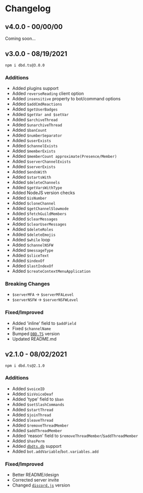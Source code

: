 # Changelog
## v4.0.0 - 00/00/00
Coming soon...

## v3.0.0 - 08/19/2021
```
npm i dbd.ts@3.0.0
```
### Additions
- Added plugins support
- Added `reverseReading` client option
- Added `insensitive` property to bot/command options
- Added `$addCmdReactions`
- Added `$getUserBadges`
- Added `$getVar and $setVar`
- Added `$archiveThread`
- Added `$unarchiveThread`
- Added `$banCount`
- Added `$numberSeparator`
- Added `$userExists`
- Added `$channelExists`
- Added `$memberExists`
- Added `$memberCount approximate(Presence/Member)`
- Added `$serverChannelExists`
- Added `$serverExists`
- Added `$endsWith`
- Added `$startsWith`
- Added `$deleteChannels`
- Added `$getVarsWithType`
- Added NodeJS version checks
- Added `$isNumber`
- Added `$cloneChannel`
- Added `$getChannelSlowmode`
- Added `$fetchGuildMembers`
- Added `$clearMessages`
- Added `$clearUserMessages`
- Added `$deleteRoles`
- Added `$deleteEmojis`
- Added `$while` loop
- Added `$channelNSFW`
- Added `$messageType`
- Added `$sliceText`
- Added `$indexOf`
- Added `$lastIndexOf`
- Added `$createContextMenuApplication`

### Breaking Changes
- `$serverMFA` -> `$serverMFALevel`
- `$serverNSFW` -> `$serverNSFWLevel`

### Fixed/Improved
- Added 'inline' field to `$addField`
- Fixed `$channelName`
- Bumped [`DBD.TS`](https://npmjs.com/package/dbd.ts) version
- Updated README.md

## v2.1.0 - 08/02/2021
```
npm i dbd.ts@2.1.0
```
### Additions
- Added `$voiceID`
- Added `$isVoiceDeaf`
- Added 'type' field to `$ban`
- Added `$setSlashCommands`
- Added `$startThread`
- Added `$joinThread`
- Added `$leaveThread`
- Added `$removeThreadMember`
- Added `$addThreadMember`
- Added 'reason' field to `$removeThreadMember`/`$addThreadMember`
- Added `$hasPerm`
- Added [`dbdts.db`](https://npmjs.com/package/dbdts.db) support
- Added `bot.addVariable`/`bot.variables.add`

### Fixed/Improved
- Better README/design
- Corrected server invite
- Changed [`discord.js`](https://discord.js.org/) version
